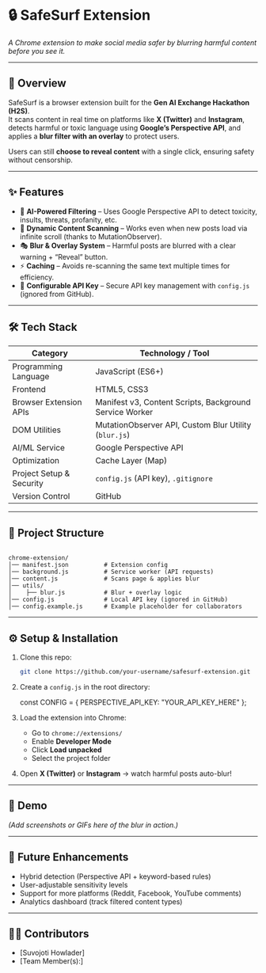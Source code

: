 # 🔒 SafeSurf Extension  
*A Chrome extension to make social media safer by blurring harmful content before you see it.*  

---

## 🚀 Overview  
SafeSurf is a browser extension built for the **Gen AI Exchange Hackathon (H2S)**.  
It scans content in real time on platforms like **X (Twitter)** and **Instagram**, detects harmful or toxic language using **Google’s Perspective API**, and applies a **blur filter with an overlay** to protect users.  

Users can still **choose to reveal content** with a single click, ensuring safety without censorship.  

---

## ✨ Features  
- 🧠 **AI-Powered Filtering** – Uses Google Perspective API to detect toxicity, insults, threats, profanity, etc.  
- 👀 **Dynamic Content Scanning** – Works even when new posts load via infinite scroll (thanks to MutationObserver).  
- 🎭 **Blur & Overlay System** – Harmful posts are blurred with a clear warning + “Reveal” button.  
- ⚡ **Caching** – Avoids re-scanning the same text multiple times for efficiency.  
- 🔐 **Configurable API Key** – Secure API key management with `config.js` (ignored from GitHub).  

---

## 🛠️ Tech Stack  

| **Category**            | **Technology / Tool** |
|--------------------------|------------------------|
| Programming Language     | JavaScript (ES6+) |
| Frontend                 | HTML5, CSS3 |
| Browser Extension APIs   | Manifest v3, Content Scripts, Background Service Worker |
| DOM Utilities            | MutationObserver API, Custom Blur Utility (`blur.js`) |
| AI/ML Service            | Google Perspective API |
| Optimization             | Cache Layer (Map) |
| Project Setup & Security | `config.js` (API key), `.gitignore` |
| Version Control          | GitHub |

---

## 📂 Project Structure  

```

chrome-extension/
│── manifest.json          # Extension config
│── background.js          # Service worker (API requests)
│── content.js             # Scans page & applies blur
│── utils/
│    ├── blur.js           # Blur + overlay logic
│── config.js              # Local API key (ignored in GitHub)
│── config.example.js      # Example placeholder for collaborators

````

---

## ⚙️ Setup & Installation  

1. Clone this repo:  
   ```bash
   git clone https://github.com/your-username/safesurf-extension.git
   ```
2. Create a `config.js` in the root directory:

   
   const CONFIG = {
     PERSPECTIVE_API_KEY: "YOUR_API_KEY_HERE"
   };
   

3. Load the extension into Chrome:

   * Go to `chrome://extensions/`
   * Enable **Developer Mode**
   * Click **Load unpacked**
   * Select the project folder

4. Open **X (Twitter)** or **Instagram** → watch harmful posts auto-blur!

---

## 📸 Demo

*(Add screenshots or GIFs here of the blur in action.)*

---

## 🔮 Future Enhancements

* Hybrid detection (Perspective API + keyword-based rules)
* User-adjustable sensitivity levels
* Support for more platforms (Reddit, Facebook, YouTube comments)
* Analytics dashboard (track filtered content types)

---

## 🧑‍💻 Contributors

* \[Suvojoti Howlader]
* \[Team Member(s):]

